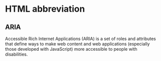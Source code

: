# HTML abbreviation

## ARIA

Accessible Rich Internet Applications (ARIA) is a set of roles and attributes that define ways to make web content and web applications (especially those developed with JavaScript) more accessible to people with disabilities.

